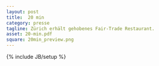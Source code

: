 ```yaml
---
layout: post
title:  20 min
category: presse
tagline: Zürich erhält gehobenes Fair-Trade Restaurant.
asset: 20-min.pdf
square: 20min_preview.png
---
```

{% include JB/setup %}



	
